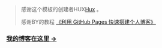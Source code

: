 
> 感谢这个模板的创建者HUX[Hux](https://github.com/Huxpro/huxpro.github.io) 。
> 
> 感谢BY的教程 [《利用 GitHub Pages 快速搭建个人博客》](http://www.jianshu.com/p/e68fba58f75c)
> 
### [我的博客在这里 &rarr;](http://kokozeng.github.io)





